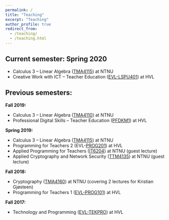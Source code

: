 ```yaml
---
permalink: /
title: "Teaching"
excerpt: "Teaching"
author_profile: true
redirect_from:
  - /teaching/
  - /teaching.html
---
```


## Current semester: Spring 2020

* Calculus 3 – Linear Algebra ([TMA4115](https://www.ntnu.no/studier/emner/TMA4115)) at NTNU
* Creative Work with ICT – Teacher Education ([EVL-LSPU401](https://www.hvl.no/studier/studieprogram/emne/evl-lspu401)) at HVL

## Previous semesters:

**Fall 2019:**

* Calculus 3 – Linear Algebra ([TMA4110](https://www.ntnu.no/studier/emner/TMA4110)) at NTNU
* Professional Digital Skills – Teacher Education ([PFDKM1](https://www.usn.no/studier/studie-og-emneplaner/#/studieplan/KFK-PFDK_2019_H%C3%98ST)) at HVL

**Spring 2019:**

* Calculus 3 – Linear Algebra ([TMA4115](https://www.ntnu.no/studier/emner/TMA4115)) at NTNU
* Programming for Teachers 2 (EVL-[PROG201](https://www.hvl.no/studier/studieprogram/emne/evl-prog201)) at HVL
* Applied Programming for Teachers ([IT6204](https://www.ntnu.edu/studies/courses/IT6204)) at NTNU (guest lecture)
* Applied Cryptography and Network Security ([TTM4135](https://www.ntnu.edu/studies/courses/TTM4135)) at NTNU (guest lecture)

**Fall 2018:**

* Cryptography ([TMA4160](https://www.ntnu.edu/studies/courses/TMA4160)) at NTNU (covering 2 lectures for Kristian Gjøsteen)
* Programming for Teachers 1 ([EVL-PROG101](https://www.hvl.no/studier/studieprogram/emne/evl-prog101)) at HVL

**Fall 2017:**

* Technology and Programming ([EVL-TEKPRO](https://www.hvl.no/studier/studieprogram/teknologi-og-programmering)) at HVL
